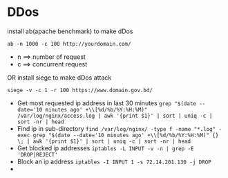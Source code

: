 # DDos

install ab(apache benchmark) to make dDos
```shell
ab -n 1000 -c 100 http://yourdomain.com/
```
* n ==> number of request
* c ==> concurrent request

OR install siege to make dDos attack
```shell
siege -v -c 1 -r 100 https://www.domain.gov.bd/
```

* Get most requested ip address in last 30 minutes `grep "$(date --date='10 minutes ago' +\\[%d/%b/%Y:%H:%M)" /var/log/nginx/access.log | awk '{print $1}' | sort | uniq -c | sort -nr | head`
* Find ip in sub-directory `find /var/log/nginx/ -type f -name "*.log" -exec grep "$(date --date='10 minutes ago' +\\[%d/%b/%Y:%H:%M)" {} \; | awk '{print $1}' | sort | uniq -c | sort -nr | head` 
* Get blocked ip addresses `iptables -L INPUT -v -n | grep -E 'DROP|REJECT'`
* Block an ip address `iptables -I INPUT 1 -s 72.14.201.130 -j DROP`
* 

